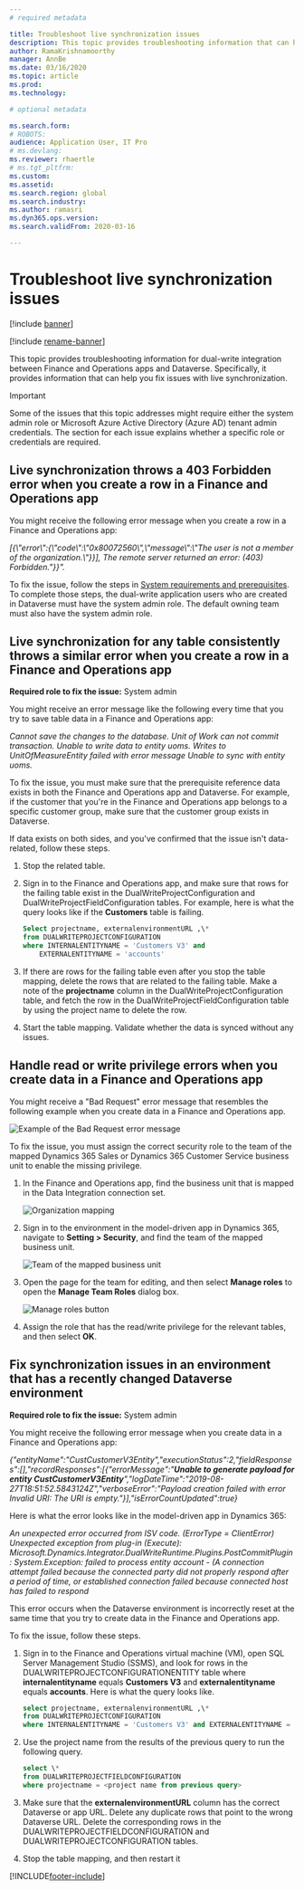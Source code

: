 ```yaml
---
# required metadata

title: Troubleshoot live synchronization issues
description: This topic provides troubleshooting information that can help you fix issues with live synchronization.
author: RamaKrishnamoorthy 
manager: AnnBe
ms.date: 03/16/2020
ms.topic: article
ms.prod: 
ms.technology: 

# optional metadata

ms.search.form: 
# ROBOTS: 
audience: Application User, IT Pro
# ms.devlang: 
ms.reviewer: rhaertle
# ms.tgt_pltfrm: 
ms.custom: 
ms.assetid: 
ms.search.region: global
ms.search.industry: 
ms.author: ramasri
ms.dyn365.ops.version: 
ms.search.validFrom: 2020-03-16

---
```


# Troubleshoot live synchronization issues

[!include [banner](../../includes/banner.md)]

[!include [rename-banner](~/includes/cc-data-platform-banner.md)]



This topic provides troubleshooting information for dual-write integration between Finance and Operations apps and Dataverse. Specifically, it provides information that can help you fix issues with live synchronization.

> [!IMPORTANT]
> Some of the issues that this topic addresses might require either the system admin role or Microsoft Azure Active Directory (Azure AD) tenant admin credentials. The section for each issue explains whether a specific role or credentials are required.

## Live synchronization throws a 403 Forbidden error when you create a row in a Finance and Operations app

You might receive the following error message when you create a row in a Finance and Operations app:

*\[{\\"error\\":{\\"code\\":\\"0x80072560\\",\\"message\\":\\"The user is not a
member of the organization.\\"}}\], The remote server returned an error: (403)
Forbidden."}}".*

To fix the issue, follow the steps in [System requirements and prerequisites](requirements-and-prerequisites.md). To complete those steps, the dual-write application users who are created in Dataverse must have the system admin role. The default owning team must also have the system admin role.

## Live synchronization for any table consistently throws a similar error when you create a row in a Finance and Operations app

**Required role to fix the issue:** System admin

You might receive an error message like the following every time that you try to save table data in a Finance and Operations app:

*Cannot save the changes to the database. Unit of Work can not commit transaction. Unable to write data to entity uoms. Writes to UnitOfMeasureEntity failed with error message Unable to sync with entity uoms.*

To fix the issue, you must make sure that the prerequisite reference data exists in both the Finance and Operations app and Dataverse. For example, if the customer that you're in the Finance and Operations app belongs to a specific customer group, make sure that the customer group exists in Dataverse.

If data exists on both sides, and you've confirmed that the issue isn't data-related, follow these steps.

1. Stop the related table.
2. Sign in to the Finance and Operations app, and make sure that rows for the failing table exist in the DualWriteProjectConfiguration and DualWriteProjectFieldConfiguration tables. For example, here is what the query looks like if the **Customers** table is failing.

    ```sql
    Select projectname, externalenvironmentURL ,\* 
    from DUALWRITEPROJECTCONFIGURATION 
    where INTERNALENTITYNAME = 'Customers V3' and
        EXTERNALENTITYNAME = 'accounts' 
    ```

3. If there are rows for the failing table even after you stop the table mapping, delete the rows that are related to the failing table. Make a note of the **projectname** column in the DualWriteProjectConfiguration table, and fetch the row in the DualWriteProjectFieldConfiguration table by using the project name to delete the row.
4. Start the table mapping. Validate whether the data is synced without any issues.

## Handle read or write privilege errors when you create data in a Finance and Operations app

You might receive a "Bad Request" error message that resembles the following example when you create data in a Finance and Operations app.

![Example of the Bad Request error message](media/error_record_id_source.png)

To fix the issue, you must assign the correct security role to the team of the mapped Dynamics 365 Sales or Dynamics 365 Customer Service business unit to enable the missing privilege.

1. In the Finance and Operations app, find the business unit that is mapped in the Data Integration connection set.

    ![Organization mapping](media/mapped_business_unit.png)

2. Sign in to the environment in the model-driven app in Dynamics 365, navigate to **Setting \> Security**, and find the team of the mapped business unit.

    ![Team of the mapped business unit](media/setting_security_page.png)

3. Open the page for the team for editing, and then select **Manage roles** to open the **Manage Team Roles** dialog box.

    ![Manage roles button](media/manage_team_roles.png)

4. Assign the role that has the read/write privilege for the relevant tables, and then select **OK**.

## Fix synchronization issues in an environment that has a recently changed Dataverse environment

**Required role to fix the issue:** System admin

You might receive the following error message when you create data in a Finance and Operations app:

*{"entityName":"CustCustomerV3Entity","executionStatus":2,"fieldResponses":\[\],"recordResponses":\[{"errorMessage":"**Unable
to generate payload for entity
CustCustomerV3Entity**","logDateTime":"2019-08-27T18:51:52.5843124Z","verboseError":"Payload
creation failed with error Invalid URI: The URI is
empty."}\],"isErrorCountUpdated":true}*

Here is what the error looks like in the model-driven app in Dynamics 365:

*An unexpected error occurred from ISV code. (ErrorType = ClientError) Unexpected exception from plug-in (Execute): Microsoft.Dynamics.Integrator.DualWriteRuntime.Plugins.PostCommitPlugin: System.Exception: failed to process entity account - (A connection attempt failed because the connected party did not properly respond after a period of time, or established connection failed because connected host has failed to respond*

This error occurs when the Dataverse environment is incorrectly reset at the same time that you try to create data in the Finance and Operations app.

To fix the issue, follow these steps.

1. Sign in to the Finance and Operations virtual machine (VM), open SQL Server Management Studio (SSMS), and look for rows in the DUALWRITEPROJECTCONFIGURATIONENTITY table where **internalentityname** equals **Customers V3** and **externalentityname** equals **accounts**. Here is what the query looks like.

    ```sql
    select projectname, externalenvironmentURL ,\* 
    from DUALWRITEPROJECTCONFIGURATION 
    where INTERNALENTITYNAME = 'Customers V3' and EXTERNALENTITYNAME = 'accounts'
    ```

2. Use the project name from the results of the previous query to run the following query.

    ```sql
    select \* 
    from DUALWRITEPROJECTFIELDCONFIGURATION 
    where projectname = <project name from previous query>
    ```

3. Make sure that the **externalenvironmentURL** column has the correct Dataverse or app URL. Delete any duplicate rows that point to the wrong Dataverse URL. Delete the corresponding rows in the DUALWRITEPROJECTFIELDCONFIGURATION and DUALWRITEPROJECTCONFIGURATION tables.
4. Stop the table mapping, and then restart it


[!INCLUDE[footer-include](../../../../includes/footer-banner.md)]